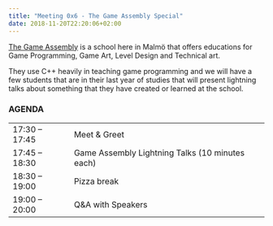 ```yaml
---
title: "Meeting 0x6 - The Game Assembly Special"
date: 2018-11-20T22:20:06+02:00
---
```


[The Game Assembly](https://www.thegameassembly.com/) is a school here in Malmö that offers educations for Game Programming, Game Art, Level Design and Technical art.

They use C++ heavily in teaching game programming and we will have a few students that are in their last year of studies that will present lightning talks about something that they have created or learned at the school.

### AGENDA

|               |              |
|---------------|--------------|
| 17:30 – 17:45 | Meet & Greet |
| 17:45 – 18:30 | Game Assembly Lightning Talks (10 minutes each) |
| 18:30 – 19:00 | Pizza break   |
| 19:00 – 20:00 | Q&A with Speakers          |